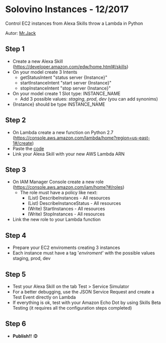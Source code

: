 # Solovino Instances - 12/2017
Control EC2 instances from Alexa Skills throw a Lambda in Python

Autor: [Mr.Jack](https://keybase.io/mrjack)

## Step 1
* Create a new Alexa Skill (https://developer.amazon.com/edw/home.html#/skills)
* On your model create 3 Intents
  * getStatusIntent
  "status server {Instance}"
  * startInstanceIntent
  "start server {Instance}"
  * stopInstanceIntent
  "stop server {Instance}"
* On your model create 1 Slot type: INSTANCE_NAME
  * Add 3 possible values: *staging*, *prod*, *dev* (you can add synonims)
* {Instance} should be type INSTANCE_NAME

## Step 2
* On Lambda create a new function on Python 2.7 (https://console.aws.amazon.com/lambda/home?region=us-east-1#/create)
* Paste the [code](lambda_function.py)
* Link your Alexa Skill with your new AWS Lambda ARN

## Step 3
* On IAM Manager Console create a new role (https://console.aws.amazon.com/iam/home?#/roles)
  * The role must have a policy like next:
    * (List) DescribeInstances - All resources
    * (List) DescribeInstanceStatus - All resources
    * (Write) StartInstances - All resources
    * (Write) StopInstances - All resources
* Link the new role to your Lambda function

## Step 4
* Prepare your EC2 enviroments creating 3 instances
* Each instance must have a tag '*enviroment*' with the possible values staging, prod, dev

## Step 5
* Test your Alexa Skill on the tab Test > Service Simulator
* For a better debugging, use the JSON Service Request and create a Test Event directly on Lambda
* If everything is ok, test with your Amazon Echo Dot by using Skills Beta Testing (it requires all the configuration steps completed)

## Step 6
* **Publish!! :D**
